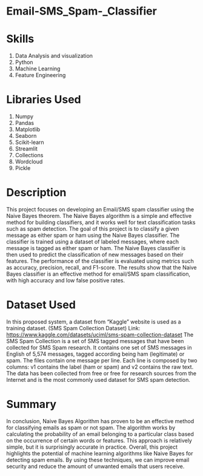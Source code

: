 # Email-SMS_Spam-_Classifier

# Skills
1. Data Analysis and visualization
2. Python
3. Machine Learning
4. Feature Engineering

# Libraries Used
1. Numpy
2. Pandas
3. Matplotlib
4. Seaborn
5. Scikit-learn
6. Streamlit
7. Collections
8. Wordcloud
9. Pickle

# Description 
This project focuses on developing an Email/SMS spam classifier using the Naive Bayes theorem. The Naive Bayes algorithm is a simple and effective method for building classifiers, and it works well for text classification tasks such as spam detection. The goal of this project is to classify a given message as either spam or ham using the Naive Bayes classifier. The classifier is trained using a dataset of labeled messages, where each message is tagged as either spam or ham. The Naive Bayes classifier is then used to predict the classification of new messages based on their features. The performance of the classifier is evaluated using metrics such as accuracy, precision, recall, and F1-score. The results show that the Naive Bayes classifier is an effective method for email/SMS spam classification, with high accuracy and low false positive rates.

# Dataset Used
In this proposed system, a dataset from “Kaggle” website is used as a training dataset. (SMS Spam Collection Dataset)
Link: https://www.kaggle.com/datasets/uciml/sms-spam-collection-dataset
The SMS Spam Collection is a set of SMS tagged messages that have been collected for SMS Spam research. It contains one set of SMS messages in English of 5,574  messages, tagged according being ham (legitimate) or spam.
The files contain one message per line. Each line is composed by two columns: v1 contains the label (ham or spam) and v2 contains the raw text.
The data has been collected from free or free for research sources from the Internet and is the most commonly used dataset for SMS spam detection.

# Summary
In conclusion, Naive Bayes Algorithm has proven to be an effective method for classifying emails as spam or not spam. The algorithm works by calculating the probability of an email belonging to a particular class based on the occurrence of certain words or features. This approach is relatively simple, but it is surprisingly accurate in practice. Overall, this project highlights the potential of machine learning algorithms like Naive Bayes for detecting spam emails. By using these techniques, we can improve email security and reduce the amount of unwanted emails that users receive.


   
